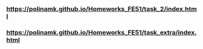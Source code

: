 ### https://polinamk.github.io/Homeworks_FE51/task_2/index.html
### https://polinamk.github.io/Homeworks_FE51/task_extra/index.html
